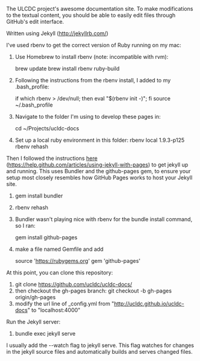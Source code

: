 The ULCDC project's awesome documentation site. To make modifications to the textual content, you should be able to easily edit files through GitHub's edit interface. 

Written using Jekyll (http://jekyllrb.com/)

I've used rbenv to get the correct version of Ruby running on my mac:

  1. Use Homebrew to install rbenv (note: incompatible with rvm): 

      brew update
      brew install rbenv ruby-build

  2. Following the instructions from the rbenv install, I added to my .bash_profile:

      if which rbenv > /dev/null; then eval "$(rbenv init -)"; fi
      source ~/.bash_profile

  3. Navigate to the folder I'm using to develop these pages in:

      cd ~/Projects/ucldc-docs

  4. Set up a local ruby environment in this folder:
      rbenv local 1.9.3-p125
      rbenv rehash

Then I followed the instructions [here](https://help.github.com/articles/using-jekyll-with-pages) (https://help.github.com/articles/using-jekyll-with-pages) to get jekyll up and running. This uses Bundler and the github-pages gem, to ensure your setup most closely resembles how GitHub Pages works to host your Jekyll site. 

  1. gem install bundler
  2. rbenv rehash
  3. Bundler wasn't playing nice with rbenv for the bundle install command, so I ran:

      gem install github-pages

  4. make a file named Gemfile and add 

      source 'https://rubygems.org'
      gem 'github-pages'

At this point, you can clone this repository: 

  1. git clone https://github.com/ucldc/ucldc-docs/
  2. then checkout the gh-pages branch: git checkout -b gh-pages origin/gh-pages
  3. modify the url line of _config.yml from "http://ucldc.github.io/ucldc-docs" to "localhost:4000"

Run the Jekyll server:

  1. bundle exec jekyll serve

I usually add the --watch flag to jekyll serve. This flag watches for changes in the jekyll source files and automatically builds and serves changed files. 

